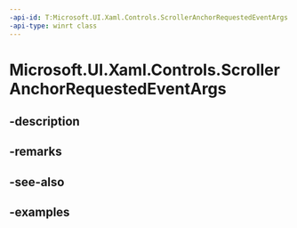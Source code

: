 ```yaml
---
-api-id: T:Microsoft.UI.Xaml.Controls.ScrollerAnchorRequestedEventArgs
-api-type: winrt class
---
```


# Microsoft.UI.Xaml.Controls.ScrollerAnchorRequestedEventArgs

<!--
public sealed class ScrollerAnchorRequestedEventArgs
-->


## -description

## -remarks

## -see-also

## -examples


